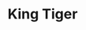 ---
title: "King Tiger"
type: "thumb"
weight: 3
draft: false
url_sml: "/images/illustration/king_tiger"
url_lge: "/images/illustration/king_tiger_lrg"
alt: "Illustration of a king Tiger with a monkey fanning him with a large leaf"
---